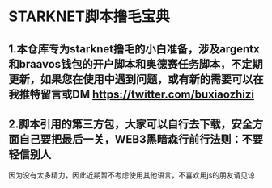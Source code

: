 # STARKNET脚本撸毛宝典

1.本仓库专为starknet撸毛的小白准备，涉及argentx和braavos钱包的开户脚本和奥德赛任务脚本，不定期更新，如果您在使用中遇到问题，或有新的需要可以在我推特留言或DM https://twitter.com/buxiaozhizi
---
2.脚本引用的第三方包，大家可以自行去下载，安全方面自己要把最后一关，WEB3黑暗森行前行法则：不要轻信别人
---
因为没有太多精力，因此近期暂不考虑使用其他语言，不喜欢用js的朋友请见谅
